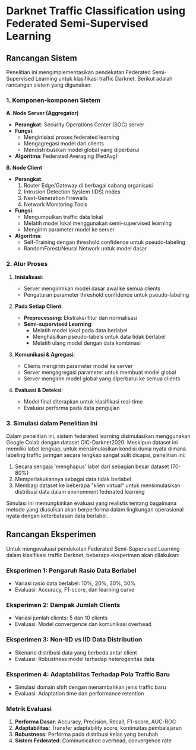 # Darknet Traffic Classification using Federated Semi-Supervised Learning

## Rancangan Sistem

Penelitian ini mengimplementasikan pendekatan Federated Semi-Supervised Learning untuk klasifikasi traffic Darknet. Berikut adalah rancangan sistem yang digunakan:

### 1. Komponen-komponen Sistem

**A. Node Server (Aggregator)**
- **Perangkat**: Security Operations Center (SOC) server
- **Fungsi**:
  - Menginisiasi proses federated learning
  - Mengagregasi model dari clients
  - Mendistribusikan model global yang diperbarui
- **Algoritma**: Federated Averaging (FedAvg)

**B. Node Client**
- **Perangkat**:
  1. Router Edge/Gateway di berbagai cabang organisasi
  2. Intrusion Detection System (IDS) nodes
  3. Next-Generation Firewalls
  4. Network Monitoring Tools
- **Fungsi**:
  - Mengumpulkan traffic data lokal
  - Melatih model lokal menggunakan semi-supervised learning
  - Mengirim parameter model ke server
- **Algoritma**:
  - Self-Training dengan threshold confidence untuk pseudo-labeling
  - RandomForest/Neural Network untuk model dasar

### 2. Alur Proses

1. **Inisialisasi**:
   - Server mengirimkan model dasar awal ke semua clients
   - Pengaturan parameter threshold confidence untuk pseudo-labeling

2. **Pada Setiap Client**:
   - **Preprocessing**: Ekstraksi fitur dan normalisasi
   - **Semi-supervised Learning**:
     - Melatih model lokal pada data berlabel
     - Menghasilkan pseudo-labels untuk data tidak berlabel
     - Melatih ulang model dengan data kombinasi

3. **Komunikasi & Agregasi**:
   - Clients mengirim parameter model ke server
   - Server mengagregasi parameter untuk membuat model global
   - Server mengirim model global yang diperbarui ke semua clients

4. **Evaluasi & Deteksi**:
   - Model final diterapkan untuk klasifikasi real-time
   - Evaluasi performa pada data pengujian

### 3. Simulasi dalam Penelitian Ini

Dalam penelitian ini, sistem federated learning disimulasikan menggunakan Google Colab dengan dataset CIC-Darknet2020. Meskipun dataset ini memiliki label lengkap, untuk mensimulasikan kondisi dunia nyata dimana labeling traffic jaringan secara lengkap sangat sulit dicapai, penelitian ini:

1. Secara sengaja 'menghapus' label dari sebagian besar dataset (70-80%)
2. Memperlakukannya sebagai data tidak berlabel
3. Membagi dataset ke beberapa "klien virtual" untuk mensimulasikan distribusi data dalam environment federated learning

Simulasi ini memungkinkan evaluasi yang realistis tentang bagaimana metode yang diusulkan akan berperforma dalam lingkungan operasional nyata dengan keterbatasan data berlabel.

## Rancangan Eksperimen

Untuk mengevaluasi pendekatan Federated Semi-Supervised Learning dalam klasifikasi traffic Darknet, beberapa eksperimen akan dilakukan:

### Eksperimen 1: Pengaruh Rasio Data Berlabel
- Variasi rasio data berlabel: 10%, 20%, 30%, 50%
- Evaluasi: Accuracy, F1-score, dan learning curve

### Eksperimen 2: Dampak Jumlah Clients
- Variasi jumlah clients: 5 dan 10 clients
- Evaluasi: Model convergence dan komunikasi overhead

### Eksperimen 3: Non-IID vs IID Data Distribution
- Skenario distribusi data yang berbeda antar client
- Evaluasi: Robustness model terhadap heterogenitas data

### Eksperimen 4: Adaptabilitas Terhadap Pola Traffic Baru
- Simulasi domain shift dengan menambahkan jenis traffic baru
- Evaluasi: Adaptation time dan performance retention

### Metrik Evaluasi
1. **Performa Dasar**: Accuracy, Precision, Recall, F1-score, AUC-ROC
2. **Adaptabilitas**: Transfer adaptability score, kontinuitas pembelajaran
3. **Robustness**: Performa pada distribusi kelas yang berubah
4. **Sistem Federated**: Communication overhead, convergence rate
